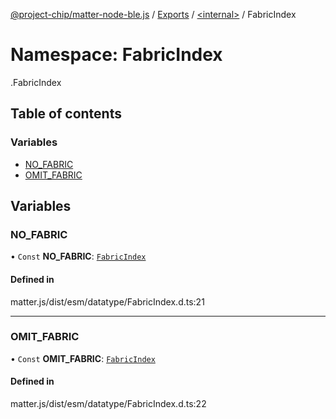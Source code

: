 [@project-chip/matter-node-ble.js](../README.md) / [Exports](../modules.md) / [<internal\>](internal_.md) / FabricIndex

# Namespace: FabricIndex

[<internal>](internal_.md).FabricIndex

## Table of contents

### Variables

- [NO\_FABRIC](internal_.FabricIndex.md#no_fabric)
- [OMIT\_FABRIC](internal_.FabricIndex.md#omit_fabric)

## Variables

### NO\_FABRIC

• `Const` **NO\_FABRIC**: [`FabricIndex`](internal_.md#fabricindex)

#### Defined in

matter.js/dist/esm/datatype/FabricIndex.d.ts:21

___

### OMIT\_FABRIC

• `Const` **OMIT\_FABRIC**: [`FabricIndex`](internal_.md#fabricindex)

#### Defined in

matter.js/dist/esm/datatype/FabricIndex.d.ts:22

